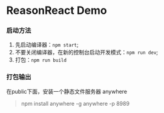 # ReasonReact Demo

### 启动方法
 1. 先启动编译器：`npm start`;
 2. 不要关闭编译器，在新的控制台启动开发模式：`npm run dev`;
 3. 打包：`npm run build`

### 打包输出
  在public下面，安装一个静态文件服务器 anywhere
  > npm install anywhere -g
  > anywhere -p 8989
